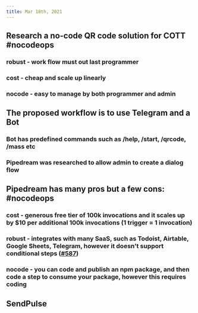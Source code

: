 ```yaml
---
title: Mar 18th, 2021
---
```


## Research a no-code QR code solution for COTT #nocodeops
### robust - work flow must out last programmer
### cost - cheap and scale up linearly
### nocode - easy to manage by both programmer and admin
## The proposed workflow is to use Telegram and a Bot
### Bot has predefined commands such as /help, /start, /qrcode, /mass etc
### Pipedream was researched to allow admin to create a dialog flow
## Pipedream has many pros but a few cons: #nocodeops
### cost - generous free tier of 100k invocations and it scales up by $10 per additional 100k invocations (1 trigger = 1 invocation)
### robust - integrates with many SaaS, such as Todoist, Airtable, Google Sheets, Telegram, however it doesn't support conditional steps ([#587](https://github.com/PipedreamHQ/pipedream/discussions/587))
### nocode - you can code and publish an npm package, and then code a step to consume your package, however this requires coding
## SendPulse
